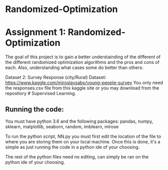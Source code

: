 # Randomized-Optimization

# Assignment 1: Randomized-Optimization

The goal of this project is to gain a better understainding of the different of the different randomized optimization algorithms and the pros and cons of each. Also, understanding what cases some do better than others:



Dataset 2: Survey Response (city/Rural) Dataset: https://www.kaggle.com/miroslavsabo/young-people-survey
            You only need the responses.csv file from this kaggle site or you may download from the repostiory # Supervised Learning.
            
            
## Running the code:
You must have python 3.6 and the following packages: pandas, numpy, sklearn, matplotlib, seaborn, random, imblearn, mlrose 

To run the python script, NN.py you must first edit the location of the file to where you are storing them on your local machine. 
Once this is done, it's a simple as just running the code in a python ide of your choosing.

The rest of the python files need no editing, can simply be ran on the python ide of your choosing.
